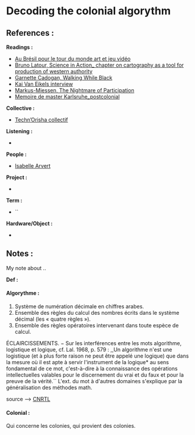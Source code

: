 # Decoding the colonial algorythm


## References :

**Readings :**

- [Au Brésil pour le tour du monde art et jeu vidéo](https://poptronics.fr/Au-Bresil-pour-le-tour-du-monde)
- [Bruno Latour, Science in Action_ chapter on cartography as a tool for production of western authority](./writing/reading/Bruno_Latour_Science-in-Action_chapter-on-cartography-as-a-tool-for-production-of-western-authority.pdf)
- [Garnette Cadogan, Walking While Black](/writing/reading/Cadogan_Walking-While-Black.pdf)
- [Kai Van Eikels interview](/writing/reading/Kai_Van_Eikels_interview_CuteSpace.pdf)
- [Markus-Miessen, The Nightmare of Participation](/writing/reading/Markus-Miessen_The-Nightmare-of-Participation-(Crossbench-Praxis-as-A-Mode-of-Criticality).pdf)
- [Memoire de master Karlsruhe_postcolonial](/writing/reading/Masterarbeit_Karlsruhe_postkolonial.pdf)


**Collective :**

- [Techn’Orisha collectif](http://www.isabellearvers.com/2023/11/efa-du-collectif-technorisha-by-benjamin-abras-isabelle-arvers-bruno-creuzet-livia-diniz-mvwama-diop-annabel-gueredrat-michel-petris-henri-tauliaut/)

**Listening :**

- 

**People :**

- [Isabelle Arvert](http://www.isabellearvers.com/)

**Project :**

- []()

**Term :**

- ``

**Hardware/Object :**

- 

## Notes :

My note about .. 

**Def :**

#### Algorythme :


1. Système de numération décimale en chiffres arabes.
2. Ensemble des règles du calcul des nombres écrits dans le système décimal (les « quatre règles »).
3. Ensemble des règles opératoires intervenant dans toute espèce de calcul.

ÉCLAIRCISSEMENTS. − Sur les interférences entre les mots algorithme, logistique et logique, cf. Lal. 1968, p. 579 : ,,Un algorithme n'est une logistique (et à plus forte raison ne peut être appelé une logique) que dans la mesure où il est apte à servir l'instrument de la logique* au sens fondamental de ce mot, c'est-à-dire à la connaissance des opérations intellectuelles valables pour le discernement du vrai et du faux et pour la preuve de la vérité.`` L'ext. du mot à d'autres domaines s'explique par la généralisation des méthodes math.

source --> [CNRTL](https://www.cnrtl.fr/definition/algorithme)


#### Colonial : 

 Qui concerne les colonies, qui provient des colonies. 

